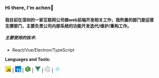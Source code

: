 ### Hi there, I'm achen👋

#### 我目前在深圳的一家互联网公司做web前端开发相关工作，我所属的部门是运营支撑部门，主要负责公司内部系统的功能开发迭代/维护/重构工作。

##### 主要使用的技术:

- React/Vue/Electron/TypeScript

**Languages and Tools:**

<code><img height="20" src="https://raw.githubusercontent.com/github/explore/80688e429a7d4ef2fca1e82350fe8e3517d3494d/topics/javascript/javascript.png"></code> | <code><img height="20" src="https://raw.githubusercontent.com/github/explore/80688e429a7d4ef2fca1e82350fe8e3517d3494d/topics/typescript/typescript.png"></code> | <code><img height="20" src="https://raw.githubusercontent.com/github/explore/80688e429a7d4ef2fca1e82350fe8e3517d3494d/topics/nodejs/nodejs.png"></code> | <code><img height="20" src="https://raw.githubusercontent.com/github/explore/5c058a388828bb5fde0bcafd4bc867b5bb3f26f3/topics/vue/vue.png"></code> | <code><img height="20" src="https://raw.githubusercontent.com/github/explore/5c058a388828bb5fde0bcafd4bc867b5bb3f26f3/topics/electron/electron.png"></code> |  <code><img height="20" src="https://raw.githubusercontent.com/github/explore/37c71fdca4e12086faf8c7009793d2eb588c914e/topics/react/react.png"></code>

